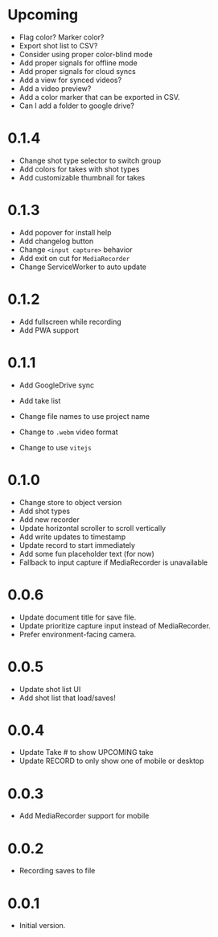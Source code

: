 # Upcoming

- Flag color? Marker color?
- Export shot list to CSV?
- Consider using proper color-blind mode
- Add proper signals for offline mode
- Add proper signals for cloud syncs
- Add a view for synced videos?
- Add a video preview?
- Add a color marker that can be exported in CSV.
- Can I add a folder to google drive?

# 0.1.4

- Change shot type selector to switch group
- Add colors for takes with shot types
- Add customizable thumbnail for takes

# 0.1.3

- Add popover for install help
- Add changelog button
- Change `<input capture>` behavior
- Add exit on cut for `MediaRecorder`
- Change ServiceWorker to auto update

# 0.1.2

- Add fullscreen while recording
- Add PWA support

# 0.1.1

- Add GoogleDrive sync
- Add take list

- Change file names to use project name
- Change to `.webm` video format
- Change to use `vitejs`

# 0.1.0

- Change store to object version
- Add shot types
- Add new recorder
- Update horizontal scroller to scroll vertically
- Add write updates to timestamp
- Update record to start immediately
- Add some fun placeholder text (for now)
- Fallback to input capture if MediaRecorder is unavailable

# 0.0.6

- Update document title for save file.
- Update prioritize capture input instead of MediaRecorder.
- Prefer environment-facing camera.

# 0.0.5

- Update shot list UI
- Add shot list that load/saves!

# 0.0.4

- Update Take # to show UPCOMING take
- Update RECORD to only show one of mobile or desktop

# 0.0.3

- Add MediaRecorder support for mobile

# 0.0.2

- Recording saves to file

# 0.0.1

- Initial version.
